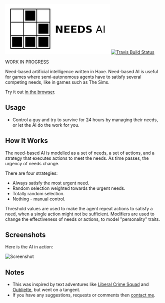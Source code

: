[![Project logo](https://github.com/Tw1ddle/needs-ai/blob/master/screenshots/logo.png?raw=true "Need-based AI project logo")](https://github.com/Tw1ddle/needs-ai/)
[![Travis Build Status](https://img.shields.io/travis/Tw1ddle/needs-ai.svg?style=flat-square)](https://travis-ci.org/Tw1ddle/needs-ai)

WORK IN PROGRESS

Need-based artificial intelligence written in Haxe. Need-based AI is useful for games where semi-autonomous agents have to satisfy several competing needs, like in games such as The Sims. 

Try it out [in the browser](http://www.samcodes.co.uk/project/needs-ai/).

## Usage ##
* Control a guy and try to survive for 24 hours by managing their needs, or let the AI do the work for you.

## How It Works ##
The need-based AI is modelled as a set of needs, a set of actions, and a strategy that executes actions to meet the needs. As time passes, the urgency of needs change.

There are four strategies: 
* Always satisfy the most urgent need.
* Random selection weighted towards the urgent needs.
* Totally random selection.
* Nothing - manual control.

Threshold values are used to make the agent repeat actions to satisfy a need, when a single action might not be sufficient. Modifiers are used to change the effectiveness of needs or actions, to model "personality" traits.

## Screenshots ##
Here is the AI in action:

![Screenshot](https://github.com/Tw1ddle/needs-ai/blob/master/screenshots/screenshot1.png?raw=true "Need-based AI screenshot 2")

## Notes ##
* This was inspired by text adventures like [Liberal Crime Squad](http://www.bay12games.com/lcs/) and [Oubliette](http://www.mobygames.com/game/dos/oubliette), but went on a tangent.
* If you have any suggestions, requests or comments then [contact me](http://samcodes.co.uk/contact/).